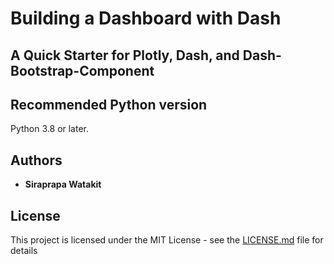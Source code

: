 # Building a Dashboard with Dash
## A Quick Starter for Plotly, Dash, and Dash-Bootstrap-Component

## Recommended Python  version
Python 3.8 or later. 

## Authors

* **Siraprapa Watakit**  

## License

This project is licensed under the MIT License - see the [LICENSE.md](LICENSE.md) file for details
